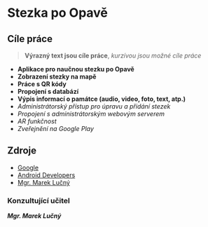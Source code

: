 # Stezka po Opavě
## Cíle práce
> **Výrazný text jsou cíle práce**, 
> *kurzívou jsou možné cíle práce*
- **Aplikace pro naučnou stezku po Opavě**
- **Zobrazení stezky na mapě**
- **Práce s QR kódy**
- **Propojení s databází**
- **Výpis informací o památce (audio, video, foto, text, atp.)**
- *Administrátorský přístup pro úpravu a přidání stezek*
- *Propojení s administrátorským webovým serverem*
- *AR funkčnost*
- *Zveřejnění na Google Play*
## Zdroje 
- [Google](https://www.google.cz/)
- [Android Developers](https://developer.android.com/)
- [Mgr. Marek Lučný](http://lucny.sspu-opava.cz/)
### Konzultující učitel
**_Mgr. Marek Lučný_**
